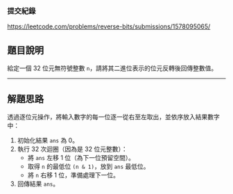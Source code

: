 ### 提交紀錄 
https://leetcode.com/problems/reverse-bits/submissions/1578095065/

## 題目說明  

給定一個 32 位元無符號整數 `n`，請將其二進位表示的位元反轉後回傳整數值。

---

## 解題思路  

透過逐位元操作，將輸入數字的每一位逐一從右至左取出，並依序放入結果數字中：

1. 初始化結果 `ans` 為 0。
2. 執行 32 次迴圈（因為是 32 位元整數）：
   - 將 `ans` 左移 1 位（為下一位預留空間）。
   - 取得 `n` 的最低位 `(n & 1)`，放到 `ans` 最低位。
   - 將 `n` 右移 1 位，準備處理下一位。
3. 回傳結果 `ans`。

